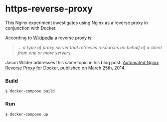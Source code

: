 https-reverse-proxy
===================

This Nginx experiment investigates using Nginx as a reverse proxy in
conjunction with Docker.

According to [Wikipedia](https://en.wikipedia.org/wiki/Reverse_proxy) a
reverse proxy is:

> _... a type of proxy server that retrieves resources on behalf of a client
> from one or more servers._

Jason Wilder addresses this same topic in his blog post:
[Automated Nginx Reverse Proxy for Docker](http://jasonwilder.com/blog/2014/03/25/automated-nginx-reverse-proxy-for-docker/),
published on March 25th, 2014.

### Build

```
$ docker-compose build
```

### Run

```
$ docker-compose up
```

